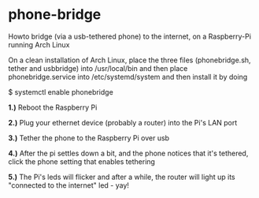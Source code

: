 phone-bridge
============

Howto bridge (via a usb-tethered phone) to the internet, on a Raspberry-Pi running Arch Linux

On a clean installation of Arch Linux, place the three files (phonebridge.sh, tether and usbbridge)
into /usr/local/bin and then place phonebridge.service into /etc/systemd/system and then install
it by doing

$ systemctl enable phonebridge

**1.)** Reboot the Raspberry Pi

**2.)** Plug your ethernet device (probably a router) into the Pi's LAN port

**3.)** Tether the phone to the Raspberry Pi over usb

**4.)** After the pi settles down a bit, and the phone notices that it's tethered, click the phone setting that enables tethering

**5.)** The Pi's leds will flicker and after a while, the router will light up its "connected to the internet" led - yay!

